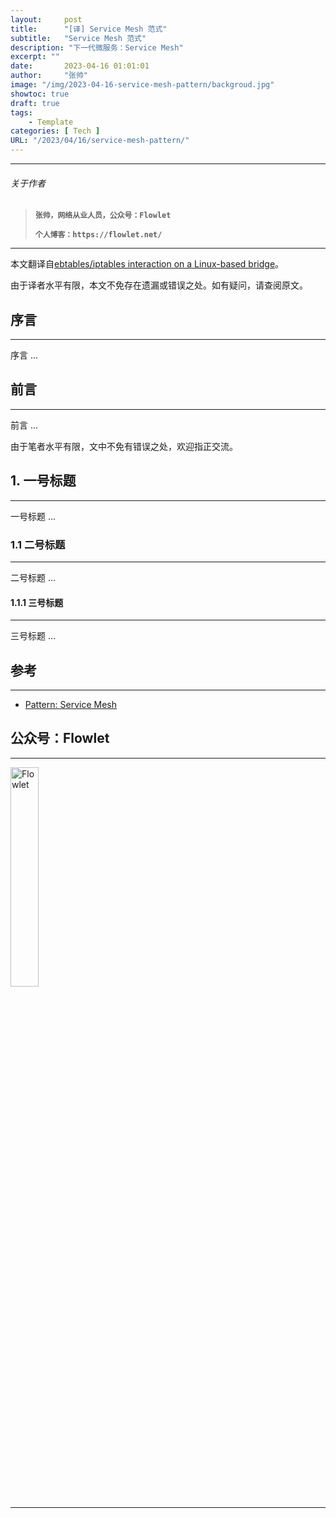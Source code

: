 ```yaml
---
layout:     post
title:      "[译] Service Mesh 范式"
subtitle:   "Service Mesh 范式"
description: "下一代微服务：Service Mesh"
excerpt: ""
date:       2023-04-16 01:01:01
author:     "张帅"
image: "/img/2023-04-16-service-mesh-pattern/backgroud.jpg"
showtoc: true
draft: true
tags:
    - Template
categories: [ Tech ]
URL: "/2023/04/16/service-mesh-pattern/"
---
```


- - -
###### 关于作者
> 
> **`张帅，网络从业人员，公众号：Flowlet`**
> 
> **`个人博客：https://flowlet.net/`**
- - -

本文翻译自[ebtables/iptables interaction on a Linux-based bridge](https://ebtables.netfilter.org/br_fw_ia/br_fw_ia.html)。

由于译者水平有限，本文不免存在遗漏或错误之处。如有疑问，请查阅原文。

## 序言
- - -
序言 ...

## 前言
- - -
前言 ...

由于笔者水平有限，文中不免有错误之处，欢迎指正交流。

## 1. 一号标题
- - -
一号标题 ...

### 1.1 二号标题
- - -
二号标题 ...

#### 1.1.1 三号标题
- - -
三号标题 ...

## 参考
- - -
* [Pattern: Service Mesh](https://philcalcado.com/2017/08/03/pattern_service_mesh.html)

## 公众号：Flowlet
- - -

<img src="/img/qrcode_flowlet.jpg" width = 30% height = 30% alt="Flowlet" align=center/>

- - -